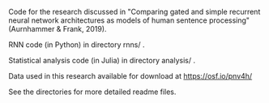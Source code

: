 Code for the research discussed in "Comparing gated and simple recurrent neural network architectures as models of human sentence processing" (Aurnhammer & Frank, 2019).

RNN code (in Python) in directory rnns/ .

Statistical analysis code (in Julia) in directory analysis/ .

Data used in this research available for download at https://osf.io/pnv4h/

See the directories for more detailed readme files.
